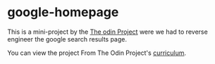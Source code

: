 # google-homepage

This is a mini-project by the [The odin Project](https://www.theodinproject.com/home) were we had to reverse engineer the google search results page.

You can view the project From The Odin Project's [curriculum](http://www.theodinproject.com/web-development-101/html-css).
